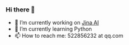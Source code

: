 ### Hi there 👋

- 🔭 I’m currently working on [Jina AI](https://github.com/jina-ai)
- 🌱 I’m currently learning Python
- 📫 How to reach me: 522856232 at qq.com

